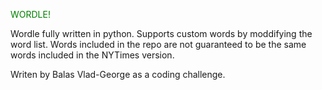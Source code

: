 <h style="color:green">WORDLE!</h>

Wordle fully written in python. Supports custom words by moddifying the word list.
Words included in the repo are not guaranteed to be the same words included in the NYTimes version.

Writen by Balas Vlad-George as a coding challenge.
